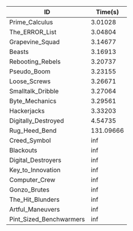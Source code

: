 |ID|Time(s)|
|-|-|
|Prime_Calculus|3.01028|
|The_ERROR_List|3.04804|
|Grapevine_Squad|3.14677|
|Beasts|3.16913|
|Rebooting_Rebels|3.20737|
|Pseudo_Boom|3.23155|
|Loose_Screws|3.26671|
|Smalltalk_Dribble|3.27064|
|Byte_Mechanics|3.29561|
|Hackerjacks|3.33203|
|Digitally_Destroyed|4.54735|
|Rug_Heed_Bend|131.09666|
|Creed_Symbol|inf|
|Blackouts|inf|
|Digital_Destroyers|inf|
|Key_to_Innovation|inf|
|Computer_Crew|inf|
|Gonzo_Brutes|inf|
|The_Hit_Blunders|inf|
|Artful_Maneuvers|inf|
|Pint_Sized_Benchwarmers|inf|
